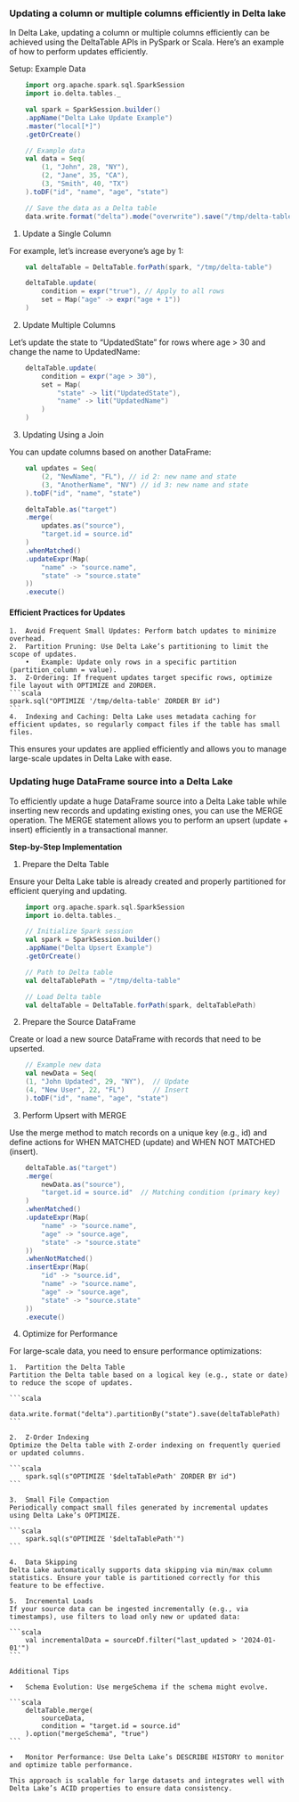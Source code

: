 ### Updating a column or multiple columns efficiently in Delta lake

In Delta Lake, updating a column or multiple columns efficiently can be achieved using the DeltaTable APIs in PySpark or Scala. Here’s an example of how to perform updates efficiently.


Setup: Example Data

```scala
    import org.apache.spark.sql.SparkSession
    import io.delta.tables._

    val spark = SparkSession.builder()
    .appName("Delta Lake Update Example")
    .master("local[*]")
    .getOrCreate()

    // Example data
    val data = Seq(
        (1, "John", 28, "NY"),
        (2, "Jane", 35, "CA"),
        (3, "Smith", 40, "TX")
    ).toDF("id", "name", "age", "state")

    // Save the data as a Delta table
    data.write.format("delta").mode("overwrite").save("/tmp/delta-table")

```

1. Update a Single Column

For example, let’s increase everyone’s age by 1:

```scala
    val deltaTable = DeltaTable.forPath(spark, "/tmp/delta-table")

    deltaTable.update(
        condition = expr("true"), // Apply to all rows
        set = Map("age" -> expr("age + 1"))
    )
```

2. Update Multiple Columns

Let’s update the state to “UpdatedState” for rows where age > 30 and change the name to UpdatedName:

```scala
    deltaTable.update(
        condition = expr("age > 30"),
        set = Map(
            "state" -> lit("UpdatedState"),
            "name" -> lit("UpdatedName")
        )
    )
```

3. Updating Using a Join

You can update columns based on another DataFrame:

```scala
    val updates = Seq(
        (2, "NewName", "FL"), // id 2: new name and state
        (3, "AnotherName", "NV") // id 3: new name and state
    ).toDF("id", "name", "state")

    deltaTable.as("target")
    .merge(
        updates.as("source"),
        "target.id = source.id"
    )
    .whenMatched()
    .updateExpr(Map(
        "name" -> "source.name",
        "state" -> "source.state"
    ))
    .execute()
  ```

#### Efficient Practices for Updates

	1.	Avoid Frequent Small Updates: Perform batch updates to minimize overhead.
	2.	Partition Pruning: Use Delta Lake’s partitioning to limit the scope of updates.
        •	Example: Update only rows in a specific partition (partition_column = value).
	3.	Z-Ordering: If frequent updates target specific rows, optimize file layout with OPTIMIZE and ZORDER.
    ```scala
    spark.sql("OPTIMIZE '/tmp/delta-table' ZORDER BY id")
    ```
	4.	Indexing and Caching: Delta Lake uses metadata caching for efficient updates, so regularly compact files if the table has small files.

This ensures your updates are applied efficiently and allows you to manage large-scale updates in Delta Lake with ease.


### Updating huge DataFrame source into a Delta Lake

To efficiently update a huge DataFrame source into a Delta Lake table while inserting new records and updating existing ones, you can use the MERGE operation. The MERGE statement allows you to perform an upsert (update + insert) efficiently in a transactional manner.


**Step-by-Step Implementation**

1. Prepare the Delta Table

Ensure your Delta Lake table is already created and properly partitioned for efficient querying and updating.

```scala
    import org.apache.spark.sql.SparkSession
    import io.delta.tables._

    // Initialize Spark session
    val spark = SparkSession.builder()
    .appName("Delta Upsert Example")
    .getOrCreate()

    // Path to Delta table
    val deltaTablePath = "/tmp/delta-table"

    // Load Delta table
    val deltaTable = DeltaTable.forPath(spark, deltaTablePath)
```

2. Prepare the Source DataFrame

Create or load a new source DataFrame with records that need to be upserted.

```scala
    // Example new data
    val newData = Seq(
    (1, "John Updated", 29, "NY"),  // Update
    (4, "New User", 22, "FL")       // Insert
    ).toDF("id", "name", "age", "state")
```

3. Perform Upsert with MERGE

Use the merge method to match records on a unique key (e.g., id) and define actions for WHEN MATCHED (update) and WHEN NOT MATCHED (insert).

```scala
    deltaTable.as("target")
    .merge(
        newData.as("source"),
        "target.id = source.id"  // Matching condition (primary key)
    )
    .whenMatched()
    .updateExpr(Map(
        "name" -> "source.name",
        "age" -> "source.age",
        "state" -> "source.state"
    ))
    .whenNotMatched()
    .insertExpr(Map(
        "id" -> "source.id",
        "name" -> "source.name",
        "age" -> "source.age",
        "state" -> "source.state"
    ))
    .execute()
  ```

4. Optimize for Performance

For large-scale data, you need to ensure performance optimizations:

	1.	Partition the Delta Table
    Partition the Delta table based on a logical key (e.g., state or date) to reduce the scope of updates.

    ```scala
        data.write.format("delta").partitionBy("state").save(deltaTablePath)
    ```

	2.	Z-Order Indexing
    Optimize the Delta table with Z-order indexing on frequently queried or updated columns.

    ```scala
        spark.sql(s"OPTIMIZE '$deltaTablePath' ZORDER BY id")
    ```

    3.	Small File Compaction
    Periodically compact small files generated by incremental updates using Delta Lake’s OPTIMIZE.

    ```scala
        spark.sql(s"OPTIMIZE '$deltaTablePath'")
    ```

    4.	Data Skipping
    Delta Lake automatically supports data skipping via min/max column statistics. Ensure your table is partitioned correctly for this feature to be effective.

    5.	Incremental Loads
    If your source data can be ingested incrementally (e.g., via timestamps), use filters to load only new or updated data:

    ```scala
        val incrementalData = sourceDf.filter("last_updated > '2024-01-01'")
    ```

    Additional Tips

	•	Schema Evolution: Use mergeSchema if the schema might evolve.

    ```scala
        deltaTable.merge(
            sourceData,
            condition = "target.id = source.id"
        ).option("mergeSchema", "true")
    ```

    •	Monitor Performance: Use Delta Lake’s DESCRIBE HISTORY to monitor and optimize table performance.

    This approach is scalable for large datasets and integrates well with Delta Lake’s ACID properties to ensure data consistency.